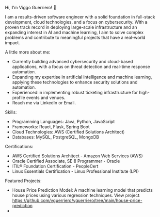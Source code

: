 Hi, I'm Viggo Guerriero! 👋

I am a results-driven software engineer with a solid foundation in full-stack development, cloud technologies, and a focus on cybersecurity. With a proven track record in deploying large-scale infrastructure and an expanding interest in AI and machine learning, I aim to solve complex problems and contribute to meaningful projects that have a real-world impact.

A little more about me:
- Currently building advanced cybersecurity and cloud-based applications, with a focus on threat detection and real-time response automation.
- Expanding my expertise in artificial intelligence and machine learning, applying these technologies to enhance security solutions and automation.
- Experienced in implementing robust ticketing infrastructure for high-profile events and venues.
- Reach me via LinkedIn or Email.

Skills:
- Programming Languages: Java, Python, JavaScript
- Frameworks: React, Flask, Spring Boot
- Cloud Technologies: AWS (Certified Solutions Architect)
- Databases: MySQL, PostgreSQL, MongoDB

Certifications:
- AWS Certified Solutions Architect - Amazon Web Services (AWS)
- Oracle Certified Associate, SE 8 Programmer - Oracle
- ITIL® Foundation Certification - PeopleCert
- Linux Essentials Certification - Linux Professional Institute (LPI)

Featured Projects:
- House Price Prediction Model: A machine learning model that predicts house prices using various regression techniques. View project: https://github.com/vguerriero/vguerriero/tree/main/house-price-prediction
- 

